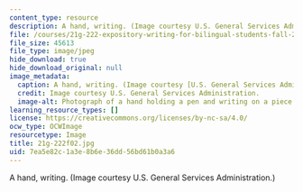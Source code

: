 ```yaml
---
content_type: resource
description: A hand, writing. (Image courtesy U.S. General Services Administration.)
file: /courses/21g-222-expository-writing-for-bilingual-students-fall-2002/7ea5e82c1a3e8b6e36dd56bd61b0a3a6_21g-222f02.jpg
file_size: 45613
file_type: image/jpeg
hide_download: true
hide_download_original: null
image_metadata:
  caption: A hand, writing. (Image courtesy [U.S. General Services Administration](http://www.gsa.gov/).)
  credit: Image courtesy U.S. General Services Administration.
  image-alt: Photograph of a hand holding a pen and writing on a piece of paper.
learning_resource_types: []
license: https://creativecommons.org/licenses/by-nc-sa/4.0/
ocw_type: OCWImage
resourcetype: Image
title: 21g-222f02.jpg
uid: 7ea5e82c-1a3e-8b6e-36dd-56bd61b0a3a6
---
```

A hand, writing. (Image courtesy U.S. General Services Administration.)